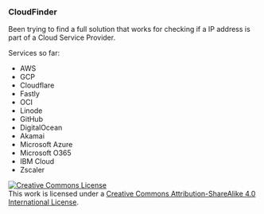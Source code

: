 ### CloudFinder

Been trying to find a full solution that works for checking if a IP address is part of a Cloud Service Provider.

Services so far:
* AWS
* GCP
* Cloudflare
* Fastly
* OCI
* Linode
* GitHub
* DigitalOcean
* Akamai
* Microsoft Azure
* Microsoft O365
* IBM Cloud
* Zscaler

<a rel="license" href="http://creativecommons.org/licenses/by-sa/4.0/"><img alt="Creative Commons License" style="border-width:0" src="https://i.creativecommons.org/l/by-sa/4.0/88x31.png" /></a><br />This work is licensed under a <a rel="license" href="http://creativecommons.org/licenses/by-sa/4.0/">Creative Commons Attribution-ShareAlike 4.0 International License</a>.
